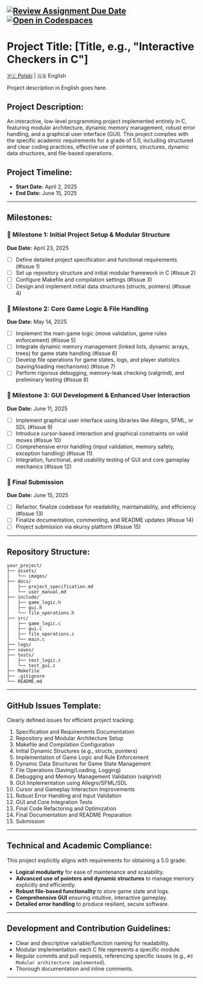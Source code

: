 [![Review Assignment Due Date](https://classroom.github.com/assets/deadline-readme-button-22041afd0340ce965d47ae6ef1cefeee28c7c493a6346c4f15d667ab976d596c.svg)](https://classroom.github.com/a/-EKIB9j8)
[![Open in Codespaces](https://classroom.github.com/assets/launch-codespace-2972f46106e565e64193e422d61a12cf1da4916b45550586e14ef0a7c637dd04.svg)](https://classroom.github.com/open-in-codespaces?assignment_repo_id=19095560)
---

# Project Title: [Title, e.g., "Interactive Checkers in C"]

[🇵🇱 Polski](README.pl.md) | 🇬🇧 English

Project description in English goes here.

## Project Description:
An interactive, low-level programming project implemented entirely in C, featuring modular architecture, dynamic memory management, robust error handling, and a graphical user interface (GUI). This project complies with the specific academic requirements for a grade of 5.0, including structured and clear coding practices, effective use of pointers, structures, dynamic data structures, and file-based operations.

## Project Timeline:
- **Start Date:** April 2, 2025  
- **End Date:** June 15, 2025

---

## Milestones:

### 🚩 Milestone 1: Initial Project Setup & Modular Structure
**Due Date:** April 23, 2025
- [ ] Define detailed project specification and functional requirements (#Issue 1)
- [ ] Set up repository structure and initial modular framework in C (#Issue 2)
- [ ] Configure Makefile and compilation settings (#Issue 3)
- [ ] Design and implement initial data structures (structs, pointers) (#Issue 4)

### 🚩 Milestone 2: Core Game Logic & File Handling
**Due Date:** May 14, 2025
- [ ] Implement the main game logic (move validation, game rules enforcement) (#Issue 5)
- [ ] Integrate dynamic memory management (linked lists, dynamic arrays, trees) for game state handling (#Issue 6)
- [ ] Develop file operations for game states, logs, and player statistics (saving/loading mechanisms) (#Issue 7)
- [ ] Perform rigorous debugging, memory-leak checking (valgrind), and preliminary testing (#Issue 8)

### 🚩 Milestone 3: GUI Development & Enhanced User Interaction
**Due Date:** June 11, 2025
- [ ] Implement graphical user interface using libraries like Allegro, SFML, or SDL (#Issue 9)
- [ ] Introduce cursor-based interaction and graphical constraints on valid moves (#Issue 10)
- [ ] Comprehensive error handling (input validation, memory safety, exception handling) (#Issue 11)
- [ ] Integration, functional, and usability testing of GUI and core gameplay mechanics (#Issue 12)

### 🚩 Final Submission
**Due Date:** June 15, 2025
- [ ] Refactor, finalize codebase for readability, maintainability, and efficiency (#Issue 13)
- [ ] Finalize documentation, commenting, and README updates (#Issue 14)
- [ ] Project submission via ekursy platform (#Issue 15)

---

## Repository Structure:
```
your_project/
├── assets/
│   └── images/
├── docs/
│   ├── project_specification.md
│   └── user_manual.md
├── include/
│   ├── game_logic.h
│   ├── gui.h
│   └── file_operations.h
├── src/
│   ├── game_logic.c
│   ├── gui.c
│   ├── file_operations.c
│   └── main.c
├── logs/
├── saves/
├── tests/
│   ├── test_logic.c
│   └── test_gui.c
├── Makefile
├── .gitignore
└── README.md
```

---

## GitHub Issues Template:
Clearly defined issues for efficient project tracking:

1. Specification and Requirements Documentation
2. Repository and Modular Architecture Setup
3. Makefile and Compilation Configuration
4. Initial Dynamic Structures (e.g., structs, pointers)
5. Implementation of Game Logic and Rule Enforcement
6. Dynamic Data Structures for Game State Management
7. File Operations (Saving/Loading, Logging)
8. Debugging and Memory Management Validation (valgrind)
9. GUI Implementation using Allegro/SFML/SDL
10. Cursor and Gameplay Interaction Improvements
11. Robust Error Handling and Input Validation
12. GUI and Core Integration Tests
13. Final Code Refactoring and Optimization
14. Final Documentation and README Preparation
15. Submission 

---

## Technical and Academic Compliance:
This project explicitly aligns with requirements for obtaining a 5.0 grade:

- **Logical modularity** for ease of maintenance and scalability.
- **Advanced use of pointers and dynamic structures** to manage memory explicitly and efficiently.
- **Robust file-based functionality** to store game state and logs.
- **Comprehensive GUI** ensuring intuitive, interactive gameplay.
- **Detailed error handling** to produce resilient, secure software.

---

## Development and Contribution Guidelines:
- Clear and descriptive variable/function naming for readability.
- Modular implementation: each C file represents a specific module.
- Regular commits and pull requests, referencing specific issues (e.g., `#3 Modular architecture implemented`).
- Thorough documentation and inline comments.

---
